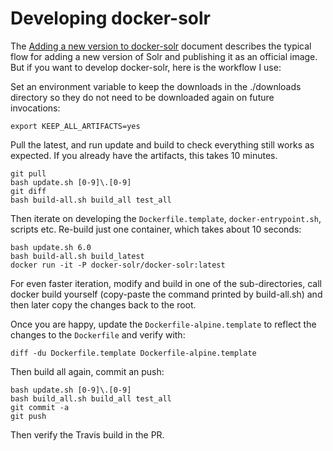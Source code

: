 
Developing docker-solr
======================

The [Adding a new version to docker-solr](../update.md) document describes
the typical flow for adding a new version of Solr and publishing it as an
official image.
But if you want to develop docker-solr, here is the workflow I use:

Set an environment variable to keep the downloads in the ./downloads
directory so they do not need to be downloaded again on future
invocations:
```
export KEEP_ALL_ARTIFACTS=yes
```

Pull the latest, and run update and build to check everything still works
as expected. If you already have the artifacts, this takes 10 minutes.

```
git pull
bash update.sh [0-9]\.[0-9]
git diff
bash build-all.sh build_all test_all
```

Then iterate on developing the `Dockerfile.template`, `docker-entrypoint.sh`,
scripts etc. Re-build just one container, which takes about 10 seconds:

```
bash update.sh 6.0
bash build-all.sh build_latest
docker run -it -P docker-solr/docker-solr:latest
```

For even faster iteration, modify and build in one of the sub-directories,
call docker build yourself (copy-paste the command printed by build-all.sh)
and then later copy the changes back to the root.

Once you are happy, update the `Dockerfile-alpine.template`
to reflect the changes to the `Dockerfile` and verify with:

```
diff -du Dockerfile.template Dockerfile-alpine.template
```

Then build all again, commit an push:

```
bash update.sh [0-9]\.[0-9]
bash build_all.sh build_all test_all
git commit -a
git push
```

Then verify the Travis build in the PR.

